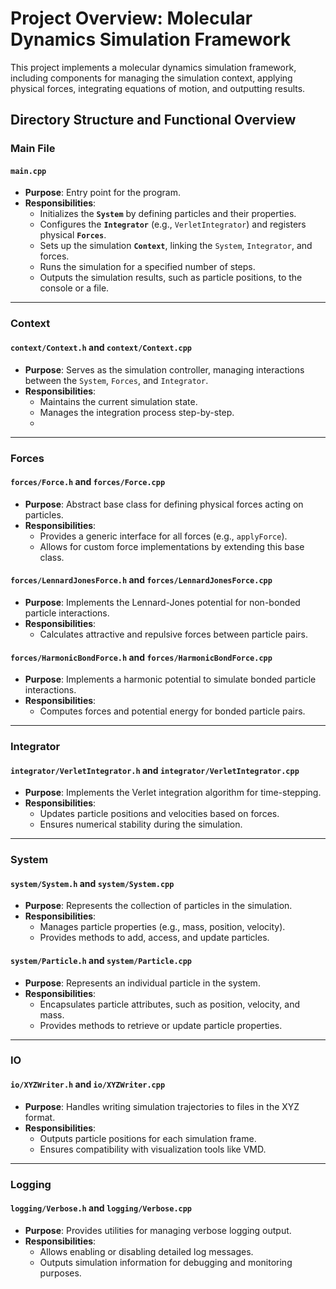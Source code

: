 # Project Overview: Molecular Dynamics Simulation Framework

This project implements a molecular dynamics simulation framework, including components for managing the simulation context, applying physical forces, integrating equations of motion, and outputting results.

## **Directory Structure and Functional Overview**

### **Main File**
#### `main.cpp`
- **Purpose**: Entry point for the program.
- **Responsibilities**:
  - Initializes the **`System`** by defining particles and their properties.
  - Configures the **`Integrator`** (e.g., `VerletIntegrator`) and registers physical **`Forces`**.
  - Sets up the simulation **`Context`**, linking the `System`, `Integrator`, and forces.
  - Runs the simulation for a specified number of steps.
  - Outputs the simulation results, such as particle positions, to the console or a file.

---

### **Context**
#### `context/Context.h` and `context/Context.cpp`
- **Purpose**: Serves as the simulation controller, managing interactions between the `System`, `Forces`, and `Integrator`.
- **Responsibilities**:
  - Maintains the current simulation state.
  - Manages the integration process step-by-step.
  - 
---

### **Forces**
#### `forces/Force.h` and `forces/Force.cpp`
- **Purpose**: Abstract base class for defining physical forces acting on particles.
- **Responsibilities**:
  - Provides a generic interface for all forces (e.g., `applyForce`).
  - Allows for custom force implementations by extending this base class.

#### `forces/LennardJonesForce.h` and `forces/LennardJonesForce.cpp`
- **Purpose**: Implements the Lennard-Jones potential for non-bonded particle interactions.
- **Responsibilities**:
  - Calculates attractive and repulsive forces between particle pairs.

#### `forces/HarmonicBondForce.h` and `forces/HarmonicBondForce.cpp`
- **Purpose**: Implements a harmonic potential to simulate bonded particle interactions.
- **Responsibilities**:
  - Computes forces and potential energy for bonded particle pairs.

---

### **Integrator**
#### `integrator/VerletIntegrator.h` and `integrator/VerletIntegrator.cpp`
- **Purpose**: Implements the Verlet integration algorithm for time-stepping.
- **Responsibilities**:
  - Updates particle positions and velocities based on forces.
  - Ensures numerical stability during the simulation.

---

### **System**
#### `system/System.h` and `system/System.cpp`
- **Purpose**: Represents the collection of particles in the simulation.
- **Responsibilities**:
  - Manages particle properties (e.g., mass, position, velocity).
  - Provides methods to add, access, and update particles.

#### `system/Particle.h` and `system/Particle.cpp`
- **Purpose**: Represents an individual particle in the system.
- **Responsibilities**:
  - Encapsulates particle attributes, such as position, velocity, and mass.
  - Provides methods to retrieve or update particle properties.

---

### **IO**
#### `io/XYZWriter.h` and `io/XYZWriter.cpp`
- **Purpose**: Handles writing simulation trajectories to files in the XYZ format.
- **Responsibilities**:
  - Outputs particle positions for each simulation frame.
  - Ensures compatibility with visualization tools like VMD.

---

### **Logging**
#### `logging/Verbose.h` and `logging/Verbose.cpp`
- **Purpose**: Provides utilities for managing verbose logging output.
- **Responsibilities**:
  - Allows enabling or disabling detailed log messages.
  - Outputs simulation information for debugging and monitoring purposes.
